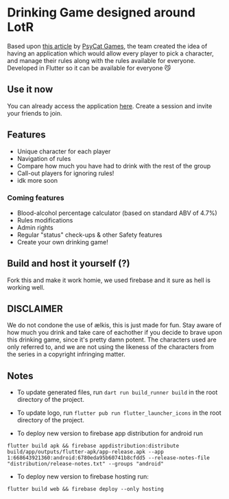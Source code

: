 # Drinking Game designed around LotR

Based upon [this article](https://psycatgames.com/magazine/party-games/the-lord-of-the-rings/) by [PsyCat Games](https://psycatgames.com/), the team created the idea of having an application which would allow every player to pick a character, and manage their rules along with the rules available for everyone. Developed in Flutter so it can be available for everyone 😼

## Use it now

You can already access the application [here](https://lotr-drinking-game.web.app/). Create a session and invite your friends to join.

## Features

*   Unique character for each player
*   Navigation of rules
*   Compare how much you have had to drink with the rest of the group
*   Call-out players for ignoring rules!
*   idk more soon

### Coming features

*   Blood-alcohol percentage calculator (based on standard ABV of 4.7%)
*   Rules modifications
*   Admin rights
*   Regular "status" check-ups & other Safety features
*   Create your own drinking game!

## Build and host it yourself (?)

Fork this and make it work homie, we used firebase and it sure as hell is working well.

## DISCLAIMER

We do not condone the use of ælkis, this is just made for fun. Stay aware of how much you drink and take care of eachother if you decide to brave upon this drinking game, since it's pretty damn potent. The characters used are only referred to, and we are not using the likeness of the characters from the series in a copyright infringing matter.

## Notes

*   To update generated files, run `dart run build_runner build` in the root directory of the project.

*   To update logo, run `flutter pub run flutter_launcher_icons` in the root directory of the project.

*   To deploy new version to firebase app distribution for android run

  ```flutter build apk && firebase appdistribution:distribute build/app/outputs/flutter-apk/app-release.apk --app 1:668643921360:android:6780eda95b60741b8cfdd5 --release-notes-file "distribution/release-notes.txt" --groups "android"```

*   To deploy new version to firebase hosting run:

  ```flutter build web && firebase deploy --only hosting```
